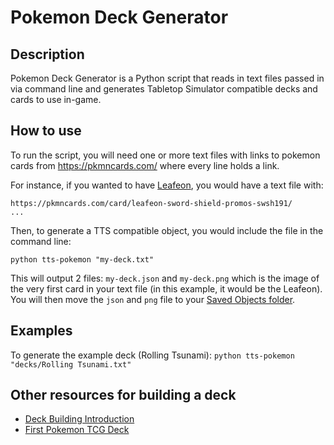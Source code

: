 # Pokemon Deck Generator
## Description
Pokemon Deck Generator is a Python script that reads in text files passed in via command line and generates Tabletop Simulator compatible decks and cards to use in-game.

## How to use
To run the script, you will need one or more text files with links to pokemon cards from https://pkmncards.com/ where every line holds a link.

For instance, if you wanted to have [Leafeon](https://pkmncards.com/card/leafeon-sword-shield-promos-swsh191/), you would have a text file with:
```
https://pkmncards.com/card/leafeon-sword-shield-promos-swsh191/
...
```

Then, to generate a TTS compatible object, you would include the file in the command line:

`python tts-pokemon "my-deck.txt"`

This will output 2 files: `my-deck.json` and `my-deck.png` which is the image of the very first card in your text file (in this example, it would be the Leafeon). You will then move the `json` and `png` file to your [Saved Objects folder](https://steamcommunity.com/app/286160/discussions/0/2860219962100643488/).

## Examples
To generate the example deck (Rolling Tsunami):
`python tts-pokemon "decks/Rolling Tsunami.txt"`

## Other resources for building a deck
- [Deck Building Introduction](https://www.pokemon.com/us/strategy/designing-a-deck-from-scratch/)
- [First Pokemon TCG Deck](https://www.youtube.com/watch?v=1zJLV17NFPg)
